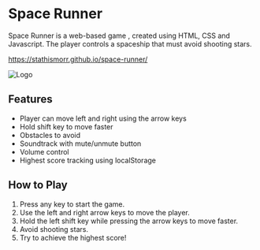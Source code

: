 # Space Runner


Space Runner is a web-based game , created using HTML, CSS and Javascript.
The player controls a spaceship that must avoid shooting stars.

https://stathismorr.github.io/space-runner/

![Logo](https://github.com/username/repository/images/logo.jpeg)


## Features

- Player can move left and right using the arrow keys
- Hold shift key to move faster
- Obstacles to avoid
- Soundtrack with mute/unmute button
- Volume control
- Highest score tracking using localStorage

## How to Play

1. Press any key to start the game.
2. Use the left and right arrow keys to move the player.
3. Hold the left shift key while pressing the arrow keys to move faster.
4. Avoid shooting stars.
5. Try to achieve the highest score!
